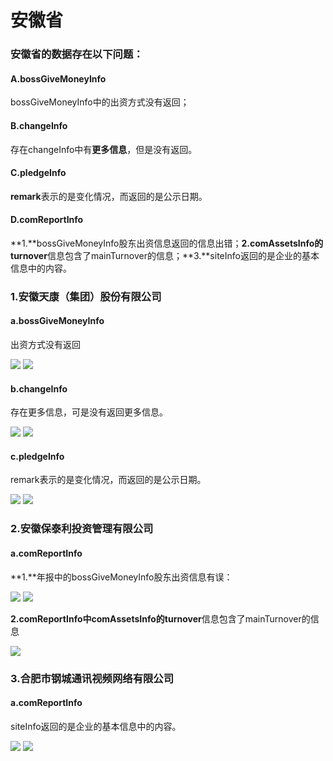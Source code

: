 # 安徽省
### 安徽省的数据存在以下问题：
#### A.bossGiveMoneyInfo
bossGiveMoneyInfo中的出资方式没有返回；
#### B.changeInfo
存在changeInfo中有**更多信息**，但是没有返回。
#### C.pledgeInfo
**remark**表示的是变化情况，而返回的是公示日期。
#### D.comReportInfo
**1.**bossGiveMoneyInfo股东出资信息返回的信息出错；**2.**comAssetsInfo的**turnover**信息包含了mainTurnover的信息；**3.**siteInfo返回的是企业的基本信息中的内容。
### 1.安徽天康（集团）股份有限公司
#### a.bossGiveMoneyInfo
出资方式没有返回

![](http://o7qrps1cr.bkt.clouddn.com/%E5%B1%8F%E5%B9%95%E5%BF%AB%E7%85%A7%202016-06-30%20%E4%B8%8B%E5%8D%886.01.12.png)
![](http://o7qrps1cr.bkt.clouddn.com/%E5%B1%8F%E5%B9%95%E5%BF%AB%E7%85%A7%202016-06-30%20%E4%B8%8B%E5%8D%886.01.20.png)

#### b.changeInfo
存在更多信息，可是没有返回更多信息。

![](http://o7qrps1cr.bkt.clouddn.com/%E5%B1%8F%E5%B9%95%E5%BF%AB%E7%85%A7%202016-06-30%20%E4%B8%8B%E5%8D%886.04.06.png)
![](http://o7qrps1cr.bkt.clouddn.com/%E5%B1%8F%E5%B9%95%E5%BF%AB%E7%85%A7%202016-06-30%20%E4%B8%8B%E5%8D%886.04.43.png)

#### c.pledgeInfo
remark表示的是变化情况，而返回的是公示日期。

![](http://o7qrps1cr.bkt.clouddn.com/%E5%B1%8F%E5%B9%95%E5%BF%AB%E7%85%A7%202016-06-30%20%E4%B8%8B%E5%8D%888.49.56.png)
![](http://o7qrps1cr.bkt.clouddn.com/%E5%B1%8F%E5%B9%95%E5%BF%AB%E7%85%A7%202016-06-30%20%E4%B8%8B%E5%8D%888.56.32.png)


### 2.安徽保泰利投资管理有限公司
#### a.comReportInfo
**1.**年报中的bossGiveMoneyInfo股东出资信息有误：

![](http://o7qrps1cr.bkt.clouddn.com/%E5%B1%8F%E5%B9%95%E5%BF%AB%E7%85%A7%202016-06-30%20%E4%B8%8B%E5%8D%887.06.22.png)
![](http://o7qrps1cr.bkt.clouddn.com/%E5%B1%8F%E5%B9%95%E5%BF%AB%E7%85%A7%202016-06-30%20%E4%B8%8B%E5%8D%887.07.08.png)

**2.**comReportInfo中comAssetsInfo的**turnover**信息包含了mainTurnover的信息

![](http://o7qrps1cr.bkt.clouddn.com/%E5%B1%8F%E5%B9%95%E5%BF%AB%E7%85%A7%202016-06-30%20%E4%B8%8B%E5%8D%887.16.00.png)

### 3.合肥市钢城通讯视频网络有限公司
#### a.comReportInfo
siteInfo返回的是企业的基本信息中的内容。

![](http://o7qrps1cr.bkt.clouddn.com/%E5%B1%8F%E5%B9%95%E5%BF%AB%E7%85%A7%202016-06-30%20%E4%B8%8B%E5%8D%889.32.39.png)
![](http://o7qrps1cr.bkt.clouddn.com/%E5%B1%8F%E5%B9%95%E5%BF%AB%E7%85%A7%202016-06-30%20%E4%B8%8B%E5%8D%889.32.17.png)



